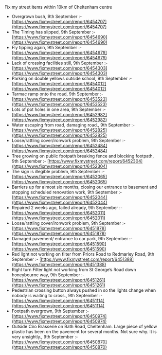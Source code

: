Fix my street items within 10km of Cheltenham centre

<!-- fix_marker starts -->

- Overgrown bush, 9th September :- [https://www.fixmystreet.com/report/6454707](https://www.fixmystreet.com/report/6454707)
- The Timing has slipped, 9th September :- [https://www.fixmystreet.com/report/6454690](https://www.fixmystreet.com/report/6454690)
- Fly tipping again, 9th September :- [https://www.fixmystreet.com/report/6454679](https://www.fixmystreet.com/report/6454679)
- Lack of crossing facilities still, 9th September :- [https://www.fixmystreet.com/report/6454303](https://www.fixmystreet.com/report/6454303)
- Parking on double yellows outside school, 9th September :- [https://www.fixmystreet.com/report/6454012](https://www.fixmystreet.com/report/6454012)
- Tarmac ramp onto the road, 9th September :- [https://www.fixmystreet.com/report/6453523](https://www.fixmystreet.com/report/6453523)
- Lots of pot holes in one area, 9th September :- [https://www.fixmystreet.com/report/6452982](https://www.fixmystreet.com/report/6452982)
- Water escaping from road, damaging road., 9th September :- [https://www.fixmystreet.com/report/6452825](https://www.fixmystreet.com/report/6452825)
- Loose/rattling cover/ironwork problem, 9th September :- [https://www.fixmystreet.com/report/6452484](https://www.fixmystreet.com/report/6452484)
- Tree growing on public footpath breaking fence and blocking footpath, 9th September :- [https://www.fixmystreet.com/report/6452304](https://www.fixmystreet.com/report/6452304)
- The sign is illegible problem, 9th September :- [https://www.fixmystreet.com/report/6452065](https://www.fixmystreet.com/report/6452065)
- Barriers up for almost six months, closing our entrance to basement and stopping scheduled renovation work, 9th September :- [https://www.fixmystreet.com/report/6452044](https://www.fixmystreet.com/report/6452044)
- Repaired 2 weeks ago, failed already, 9th September :- [https://www.fixmystreet.com/report/6452011](https://www.fixmystreet.com/report/6452011)
- Loose/rattling cover/ironwork problem, 9th September :- [https://www.fixmystreet.com/report/6451878](https://www.fixmystreet.com/report/6451878)
- Damaged pavement/ entrance to car park, 9th September :- [https://www.fixmystreet.com/report/6451590](https://www.fixmystreet.com/report/6451590)
- Red light not working on filter from Priors Road to Redmarley Road, 9th September :- [https://www.fixmystreet.com/report/6451388](https://www.fixmystreet.com/report/6451388)
- Right turn Filter light not working from St George’s Road down honeybourne way, 9th September :- [https://www.fixmystreet.com/report/6451261](https://www.fixmystreet.com/report/6451261)
- Pedestrian crossing button always pushed in so the lights change when nobody is waiting to cross., 9th September :- [https://www.fixmystreet.com/report/6451114](https://www.fixmystreet.com/report/6451114)
- Footpath overgrown, 9th September :- [https://www.fixmystreet.com/report/6450974](https://www.fixmystreet.com/report/6450974)
- Outside Ciro Brasserie on Bath Road, Cheltenham. Large piece of yellow plastic has been on the pavement for several months. Not sure why. It is very unsightly., 9th September :- [https://www.fixmystreet.com/report/6450870](https://www.fixmystreet.com/report/6450870)

<!-- fix_marker ends -->